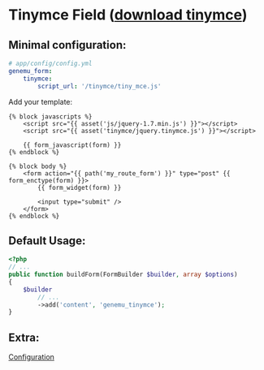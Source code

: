 # Tinymce Field ([download tinymce](http://www.tinymce.com/))

## Minimal configuration:

``` yml
# app/config/config.yml
genemu_form:
    tinymce:
        script_url: '/tinymce/tiny_mce.js'
```

Add your template:

``` twig
{% block javascripts %}
    <script src="{{ asset('js/jquery-1.7.min.js') }}"></script>
    <script src="{{ asset('tinymce/jquery.tinymce.js') }}"></script>

    {{ form_javascript(form) }}
{% endblock %}

{% block body %}
    <form action="{{ path('my_route_form') }}" type="post" {{ form_enctype(form) }}>
        {{ form_widget(form) }}

        <input type="submit" />
    </form>
{% endblock %}
```

## Default Usage:

``` php
<?php
// ...
public function buildForm(FormBuilder $builder, array $options)
{
    $builder
        // ...
        ->add('content', 'genemu_tinymce');
}
```

## Extra:

[Configuration](https://github.com/genemu/GenemuFormBundle/blob/2.0/Resources/doc/jquery/tinymce/default.md)

